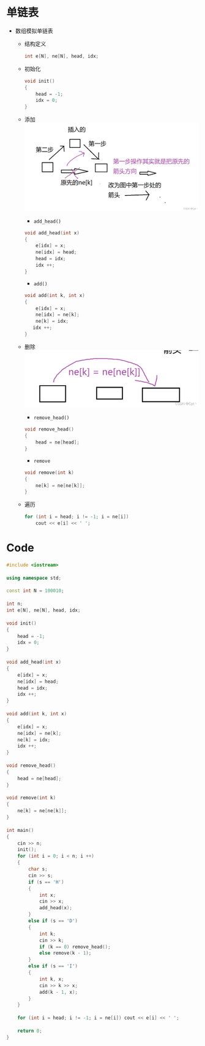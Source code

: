 # 单链表
- 数组模拟单链表
  - 结构定义
    ```cpp
    int e[N], ne[N], head, idx;
    ```
  - 初始化
    ```cpp
    void init()
    {
        head = -1;
        idx = 0;
    }
    ```
  - 添加
  ![](media/16585012929948.png)

    - `add_head()`
    ```cpp
    void add_head(int x)
    {
        e[idx] = x;
        ne[idx] = head;
        head = idx;
        idx ++;
    }
    ```
    - `add()`
    ```cpp
    void add(int k, int x)
    {
        e[idx] = x;
        ne[idx] = ne[k];
        ne[k] = idx;
       idx ++;
    }
    ```
  - 删除
  ![](media/16585013014663.png)
    - `remove_head()` 
    ```cpp
    void remove_head()
    {
        head = ne[head];
    }
    ```
    
    - `remove`
    ```cpp
    void remove(int k)
    {
        ne[k] = ne[ne[k]];
    }
    ```
  - 遍历 
    ```cpp
    for (int i = head; i != -1; i = ne[i]) 
        cout << e[i] << ' ';
    ```

# Code
```cpp
#include <iostream>

using namespace std;

const int N = 100010;

int n;
int e[N], ne[N], head, idx;

void init()
{
    head = -1;
    idx = 0;
}

void add_head(int x)
{
    e[idx] = x;
    ne[idx] = head;
    head = idx;
    idx ++;
}

void add(int k, int x)
{
    e[idx] = x;
    ne[idx] = ne[k];
    ne[k] = idx;
    idx ++;
}

void remove_head()
{
    head = ne[head];
}

void remove(int k)
{
    ne[k] = ne[ne[k]];
}

int main()
{
    cin >> n;
    init();
    for (int i = 0; i < n; i ++)
    {
        char s;
        cin >> s;
        if (s == 'H')
        {
            int x;
            cin >> x;
            add_head(x);
        }
        else if (s == 'D')
        {
            int k;
            cin >> k;
            if (k == 0) remove_head();
            else remove(k - 1);
        }
        else if (s == 'I')
        {
            int k, x;
            cin >> k >> x;
            add(k - 1, x);
        }
    }

    for (int i = head; i != -1; i = ne[i]) cout << e[i] << ' ';

    return 0;
}
```